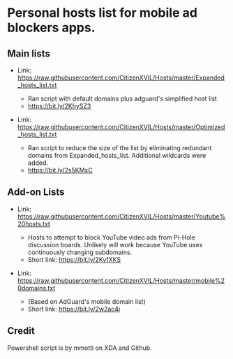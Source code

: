# Personal hosts list for mobile ad blockers apps.

## Main lists

* Link: https://raw.githubusercontent.com/CitizenXVIL/Hosts/master/Expanded_hosts_list.txt

   - Ran script with default domains plus adguard's simplified host list
   - https://bit.ly/2KhySZ3
   
* Link: https://raw.githubusercontent.com/CitizenXVIL/Hosts/master/Optimized_hosts_list.txt

   - Ran script to reduce the size of the list by eliminating redundant domains from Expanded_hosts_list. Additional wildcards were added.
   - https://bit.ly/2s5KMxC

## Add-on Lists
* Link: https://raw.githubusercontent.com/CitizenXVIL/Hosts/master/Youtube%20hosts.txt

   - Hosts to attempt to block YouTube video ads from Pi-Hole discussion boards. Unlikely will work because YouTube uses continuously  changing subdomains.
   - Short link: https://bit.ly/2KvfXKS

* Link: https://raw.githubusercontent.com/CitizenXVIL/Hosts/master/mobile%20domains.txt

   - (Based on AdGuard's mobile domain list)
   - Short link: https://bit.ly/2w2ac4j

## Credit

Powershell script is by mmotti on XDA and Github.
